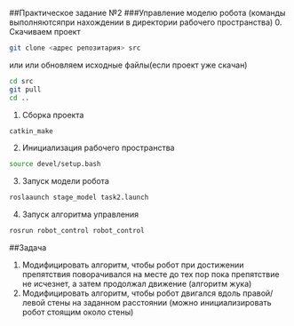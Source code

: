 ##Практическое задание №2
###Управление моделю робота
(команды выполняютсяпри нахождении в директории рабочего пространства)
0. Скачиваем проект
```bash
git clone <адрес репозитария> src
```
или или обновляем исходные файлы(если проект уже скачан)
```bash
cd src  
git pull  
cd ..  
```
1. Сборка проекта
```bash
catkin_make
```
2. Инициализация рабочего пространства
```bash
source devel/setup.bash
```
3. Запуск модели робота
```bash
roslaaunch stage_model task2.launch
```
4. Запуск алгоритма управления
```bash
rosrun robot_control robot_control
```

##Задача
1. Модифицировать алгоритм, чтобы робот при достижении препятствия поворачивался на месте до тех пор пока препятствие не исчезнет, а затем продолжал движение (алгоритм жука)
2. Модифицировать алгоритм, чтобы робот двигался вдоль правой/левой стены на заданном расстоянии (можно инициализировать робот стоящим около стены)
